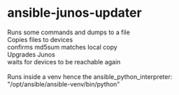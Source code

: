 # ansible-junos-updater
Runs some commands and dumps to a file<br>
Copies files to devices<br>
confirms md5sum matches local copy<br>
Upgrades Junos<br>
waits for devices to be reachable again<br>
<br>
Runs inside a venv hence the ansible_python_interpreter: "/opt/ansible/ansible-venv/bin/python"
